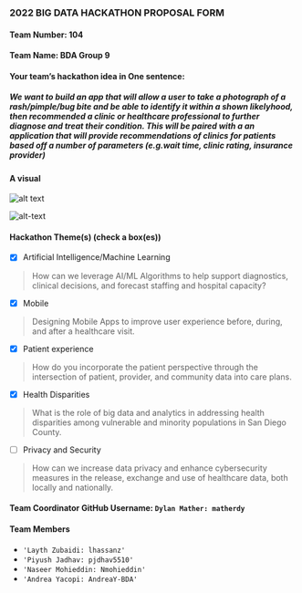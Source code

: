 ### 2022 BIG DATA HACKATHON PROPOSAL FORM

#### Team Number: 104  

#### Team Name: BDA Group 9    
  
#### Your team’s hackathon idea in One sentence:
##### We want to build an app that will allow a user to take a photograph of a rash/pimple/bug bite and be able to identify it within a shown likelyhood, then recommended a clinic or healthcare professional to further diagnose and treat their condition.  This will be paired with a an application that will provide recommendations of clinics for patients based off a number of parameters (e.g.wait time, clinic rating, insurance provider)


#### A visual
![alt text](https://user-images.githubusercontent.com/89554353/194730899-2fc96a36-ac87-4171-ad92-caa32adbd404.png)

![alt-text](https://user-images.githubusercontent.com/112354938/194730918-54715705-0d8d-4347-add3-76273ac16c0a.png)


#### Hackathon Theme(s) (check a box(es))
- [X] Artificial Intelligence/Machine Learning 
> How can we leverage AI/ML Algorithms to help support diagnostics, clinical decisions, and forecast staffing and hospital capacity?
- [X] Mobile
> Designing Mobile Apps to improve user experience before, during, and after a healthcare visit.
- [X] Patient experience
> How do you incorporate the patient perspective through the intersection of patient, provider, and community data into care plans.
- [X] Health Disparities
> What is the role of big data and analytics in addressing health disparities among vulnerable and minority populations in San Diego County.
- [ ] Privacy and Security
> How can we increase data privacy and enhance cybersecurity measures in the release, exchange and use of healthcare data, both locally and nationally.

#### Team Coordinator GitHub Username: `Dylan Mather: matherdy`

#### Team Members 
- `'Layth Zubaidi: lhassanz'`
- `'Piyush Jadhav: pjdhav5510'`
- `'Naseer Mohieddin: Nmohieddin'`
- `'Andrea Yacopi: AndreaY-BDA'`

